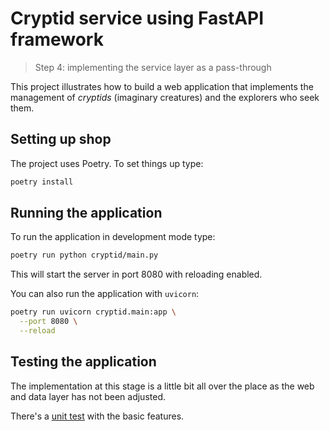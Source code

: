 # Cryptid service using FastAPI framework
> Step 4: implementing the service layer as a pass-through

This project illustrates how to build a web application that implements the management of *cryptids* (imaginary creatures) and the explorers who seek them.

## Setting up shop

The project uses Poetry. To set things up type:

```bash
poetry install
```

## Running the application

To run the application in development mode type:

```bash
poetry run python cryptid/main.py
```

This will start the server in port 8080 with reloading enabled.

You can also run the application with `uvicorn`:

```bash
poetry run uvicorn cryptid.main:app \
  --port 8080 \
  --reload
```

## Testing the application

The implementation at this stage is a little bit all over the place as the web and data layer has not been adjusted.

There's a [unit test](tests/unit/service/test_creature.py) with the basic features.
